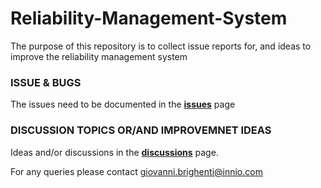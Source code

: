 # Reliability-Management-System

The purpose of this repository is to collect issue reports for, and ideas to improve the reliability management system

### ISSUE & BUGS
The issues need to be documented in the [**issues**](https://github.com/innio-mech-dev-sim/Reliability-Management-System/issues) page

### DISCUSSION TOPICS OR/AND IMPROVEMNET IDEAS
Ideas and/or discussions in the [**discussions**](https://github.com/innio-mech-dev-sim/Reliability-Management-System/discussions) page.

For any queries please contact giovanni.brighenti@innio.com 
